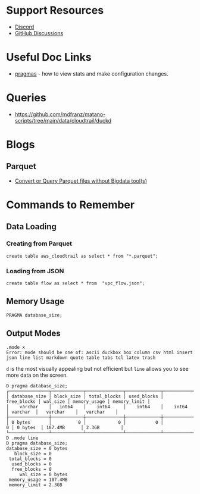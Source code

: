 # Support Resources 
- [Discord](https://discord.com/invite/tcvwpjfnZx)
- [GitHub Discussions](https://github.com/duckdb/duckdb/discussions)

# Useful Doc Links
- [pragmas](https://duckdb.org/docs/sql/pragmas) - how to view stats and make configuration changes.

# Queries
- https://github.com/mdfranz/matano-scripts/tree/main/data/cloudtrail/duckd

# Blogs
## Parquet
- [Convert or Query Parquet files without Bigdata tool(s)](https://medium.com/datadriveninvestor/convert-or-query-parquet-files-without-bigdata-tool-s-6d58132b99a7)

# Commands to Remember

## Data Loading

### Creating from Parquet

```
create table aws_cloudtrail as select * from "*.parquet";
```

### Loading from JSON
```
create table flow as select * from  "vpc_flow.json";
```

## Memory Usage
```
PRAGMA database_size;
```

## Output Modes 

```
.mode x
Error: mode should be one of: ascii duckbox box column csv html insert json line list markdown quote table tabs tcl latex trash
```

`d` is the most visually appealing but not efficient but `line` allows you to see more data on the screen.

```
D pragma database_size;
┌───────────────┬────────────┬──────────────┬─────────────┬─────────────┬──────────┬──────────────┬──────────────┐
│ database_size │ block_size │ total_blocks │ used_blocks │ free_blocks │ wal_size │ memory_usage │ memory_limit │
│    varchar    │   int64    │    int64     │    int64    │    int64    │ varchar  │   varchar    │   varchar    │
├───────────────┼────────────┼──────────────┼─────────────┼─────────────┼──────────┼──────────────┼──────────────┤
│ 0 bytes       │          0 │            0 │           0 │           0 │ 0 bytes  │ 107.4MB      │ 2.3GB        │
└───────────────┴────────────┴──────────────┴─────────────┴─────────────┴──────────┴──────────────┴──────────────┘
D .mode line
D pragma database_size;
database_size = 0 bytes
   block_size = 0
 total_blocks = 0
  used_blocks = 0
  free_blocks = 0
     wal_size = 0 bytes
 memory_usage = 107.4MB
 memory_limit = 2.3GB
```
